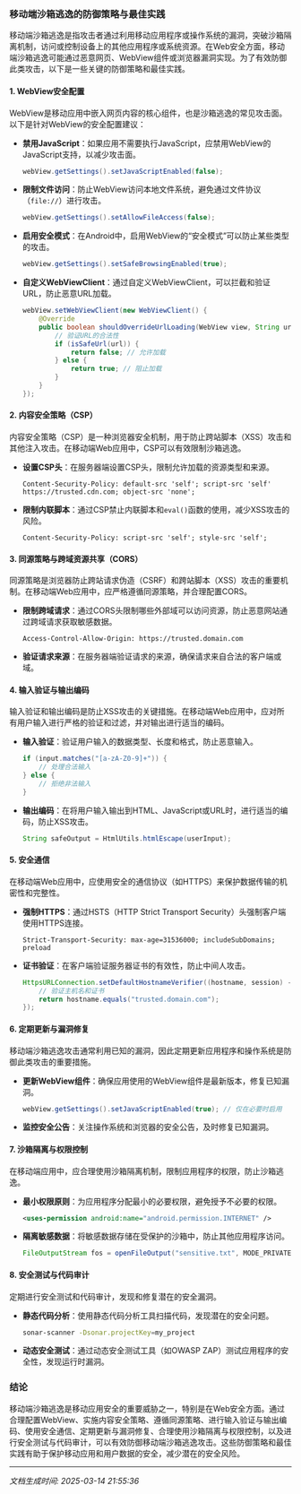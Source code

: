 ### 移动端沙箱逃逸的防御策略与最佳实践

移动端沙箱逃逸是指攻击者通过利用移动应用程序或操作系统的漏洞，突破沙箱隔离机制，访问或控制设备上的其他应用程序或系统资源。在Web安全方面，移动端沙箱逃逸可能通过恶意网页、WebView组件或浏览器漏洞实现。为了有效防御此类攻击，以下是一些关键的防御策略和最佳实践。

#### 1. **WebView安全配置**
WebView是移动应用中嵌入网页内容的核心组件，也是沙箱逃逸的常见攻击面。以下是针对WebView的安全配置建议：

- **禁用JavaScript**：如果应用不需要执行JavaScript，应禁用WebView的JavaScript支持，以减少攻击面。
  ```java
  webView.getSettings().setJavaScriptEnabled(false);
  ```

- **限制文件访问**：防止WebView访问本地文件系统，避免通过文件协议（`file://`）进行攻击。
  ```java
  webView.getSettings().setAllowFileAccess(false);
  ```

- **启用安全模式**：在Android中，启用WebView的“安全模式”可以防止某些类型的攻击。
  ```java
  webView.getSettings().setSafeBrowsingEnabled(true);
  ```

- **自定义WebViewClient**：通过自定义WebViewClient，可以拦截和验证URL，防止恶意URL加载。
  ```java
  webView.setWebViewClient(new WebViewClient() {
      @Override
      public boolean shouldOverrideUrlLoading(WebView view, String url) {
          // 验证URL的合法性
          if (isSafeUrl(url)) {
              return false; // 允许加载
          } else {
              return true; // 阻止加载
          }
      }
  });
  ```

#### 2. **内容安全策略（CSP）**
内容安全策略（CSP）是一种浏览器安全机制，用于防止跨站脚本（XSS）攻击和其他注入攻击。在移动端Web应用中，CSP可以有效限制沙箱逃逸。

- **设置CSP头**：在服务器端设置CSP头，限制允许加载的资源类型和来源。
  ```http
  Content-Security-Policy: default-src 'self'; script-src 'self' https://trusted.cdn.com; object-src 'none';
  ```

- **限制内联脚本**：通过CSP禁止内联脚本和`eval()`函数的使用，减少XSS攻击的风险。
  ```http
  Content-Security-Policy: script-src 'self'; style-src 'self';
  ```

#### 3. **同源策略与跨域资源共享（CORS）**
同源策略是浏览器防止跨站请求伪造（CSRF）和跨站脚本（XSS）攻击的重要机制。在移动端Web应用中，应严格遵循同源策略，并合理配置CORS。

- **限制跨域请求**：通过CORS头限制哪些外部域可以访问资源，防止恶意网站通过跨域请求获取敏感数据。
  ```http
  Access-Control-Allow-Origin: https://trusted.domain.com
  ```

- **验证请求来源**：在服务器端验证请求的来源，确保请求来自合法的客户端或域。

#### 4. **输入验证与输出编码**
输入验证和输出编码是防止XSS攻击的关键措施。在移动端Web应用中，应对所有用户输入进行严格的验证和过滤，并对输出进行适当的编码。

- **输入验证**：验证用户输入的数据类型、长度和格式，防止恶意输入。
  ```java
  if (input.matches("[a-zA-Z0-9]+")) {
      // 处理合法输入
  } else {
      // 拒绝非法输入
  }
  ```

- **输出编码**：在将用户输入输出到HTML、JavaScript或URL时，进行适当的编码，防止XSS攻击。
  ```java
  String safeOutput = HtmlUtils.htmlEscape(userInput);
  ```

#### 5. **安全通信**
在移动端Web应用中，应使用安全的通信协议（如HTTPS）来保护数据传输的机密性和完整性。

- **强制HTTPS**：通过HSTS（HTTP Strict Transport Security）头强制客户端使用HTTPS连接。
  ```http
  Strict-Transport-Security: max-age=31536000; includeSubDomains; preload
  ```

- **证书验证**：在客户端验证服务器证书的有效性，防止中间人攻击。
  ```java
  HttpsURLConnection.setDefaultHostnameVerifier((hostname, session) -> {
      // 验证主机名和证书
      return hostname.equals("trusted.domain.com");
  });
  ```

#### 6. **定期更新与漏洞修复**
移动端沙箱逃逸攻击通常利用已知的漏洞，因此定期更新应用程序和操作系统是防御此类攻击的重要措施。

- **更新WebView组件**：确保应用使用的WebView组件是最新版本，修复已知漏洞。
  ```java
  webView.getSettings().setJavaScriptEnabled(true); // 仅在必要时启用
  ```

- **监控安全公告**：关注操作系统和浏览器的安全公告，及时修复已知漏洞。

#### 7. **沙箱隔离与权限控制**
在移动端应用中，应合理使用沙箱隔离机制，限制应用程序的权限，防止沙箱逃逸。

- **最小权限原则**：为应用程序分配最小的必要权限，避免授予不必要的权限。
  ```xml
  <uses-permission android:name="android.permission.INTERNET" />
  ```

- **隔离敏感数据**：将敏感数据存储在受保护的沙箱中，防止其他应用程序访问。
  ```java
  FileOutputStream fos = openFileOutput("sensitive.txt", MODE_PRIVATE);
  ```

#### 8. **安全测试与代码审计**
定期进行安全测试和代码审计，发现和修复潜在的安全漏洞。

- **静态代码分析**：使用静态代码分析工具扫描代码，发现潜在的安全问题。
  ```bash
  sonar-scanner -Dsonar.projectKey=my_project
  ```

- **动态安全测试**：通过动态安全测试工具（如OWASP ZAP）测试应用程序的安全性，发现运行时漏洞。

### 结论
移动端沙箱逃逸是移动应用安全的重要威胁之一，特别是在Web安全方面。通过合理配置WebView、实施内容安全策略、遵循同源策略、进行输入验证与输出编码、使用安全通信、定期更新与漏洞修复、合理使用沙箱隔离与权限控制，以及进行安全测试与代码审计，可以有效防御移动端沙箱逃逸攻击。这些防御策略和最佳实践有助于保护移动应用和用户数据的安全，减少潜在的安全风险。

---

*文档生成时间: 2025-03-14 21:55:36*


